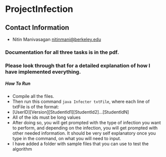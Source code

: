 # ProjectInfection

## Contact Information
* Nitin Manivasagan <nitinmani@berkeley.edu>

### Documentation for all three tasks is in the pdf. 
### Please look through that for a detailed explanation of how I have implemented everything.

##### How To Run 
  * Compile all the files. 
  * Then run this command `java Infecter txtFile`, where each line of txtFile is of the format:  
   * [UserID][Version][StudentId1][StudentId2]...[StudentIdN]
  * All of the ids must be long values
  * After doing so, you will get prompted with the type of infection you want to perform, and depending on the infection, you will get prompted with other needed information. It should be very self explanatory once you type in the command, on what you will need to input.
  * I have added a folder with sample files that you can use to test the algorithm
